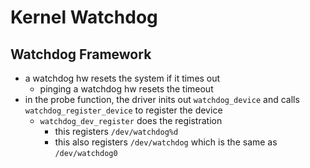 Kernel Watchdog
===============

## Watchdog Framework

- a watchdog hw resets the system if it times out
  - pinging a watchdog hw resets the timeout
- in the probe function, the driver inits out `watchdog_device` and calls
  `watchdog_register_device` to register the device
  - `watchdog_dev_register` does the registration
    - this registers `/dev/watchdog%d`
    - this also registers `/dev/watchdog` which is the same as
      `/dev/watchdog0`
